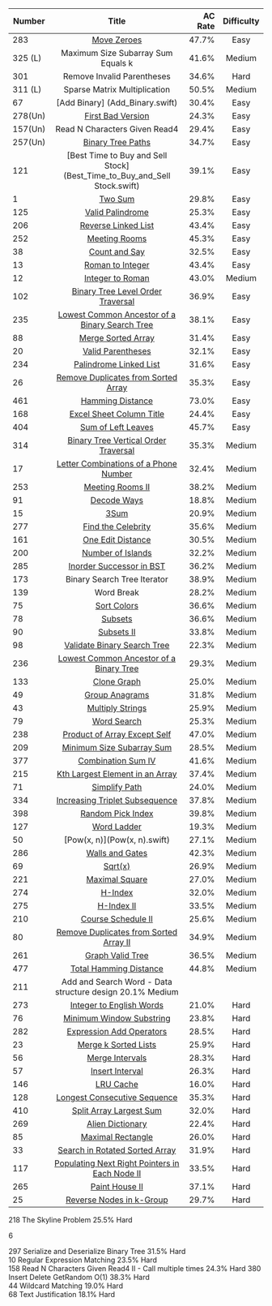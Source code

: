 
| Number | Title                              | AC Rate | Difficulty |
| ------ |:----------------------------------:| -------:|:----------:|
| 283    | [Move Zeroes](Move_Zeroes.swift)   | 47.7%   |    Easy    |   
| 325 (L)|  Maximum Size Subarray Sum Equals k| 41.6%   |   Medium   | 
| 301    |    Remove Invalid Parentheses      | 34.6%   |    Hard    |    
| 311 (L)| Sparse Matrix Multiplication       | 50.5%   |   Medium   |  
|67      | [Add Binary] (Add_Binary.swift)    | 30.4%   |    Easy    |      
|278(Un) |[First Bad Version](First_Bad_Version.swift)|  24.3%  |    Easy    | 
|157(Un) | Read N Characters Given Read4              |  29.4%  |    Easy    |
|257(Un) |[Binary Tree Paths](Binary_Tree_Paths.swift)|  34.7%  |    Easy    |
|121     |[Best Time to Buy and Sell Stock](Best_Time_to_Buy_and_Sell Stock.swift)|39.1%|Easy|      
|1       |[Two Sum](Two_Sum.swift)       | 29.8%      |  Easy |       
|125     |   [Valid Palindrome](Valid_Palindrome.swift)|   25.3%   | Easy |
|206     |   [Reverse Linked List](Reverse_Linked_List.swift) |43.4% | Easy |  
|252     |   [Meeting Rooms](Meeting_Rooms.swift)        | 45.3%    |    Easy| 
|38      |   [Count and Say](Count_and_Say.swift)        |32.5%    |    Easy  |
|13      | [Roman to Integer](Roman_to_Integer.swift)  |43.4%  |   Easy | 
|12      | [Integer to Roman](Integer_to_Roman.swift) |43.0%   | Medium |      |28      |  [Implement strStr()](strStr.swift)        |26.9%       |Easy|      
|102     |[Binary Tree Level Order Traversal](Binary_Tree_Level_Order_Traversal.swift) |36.9% |Easy|        
|235     |[Lowest Common Ancestor of a Binary Search Tree](Lowest_Common_Ancestor_of_a_Binary_Search_Tree.swift)| 38.1%   | Easy  |
|88      |[Merge Sorted Array](Merge_Sorted_Array.swift) |31.4%  |Easy   |   
|20      |[Valid Parentheses](Valid_Parentheses.swift)   | 32.1% | Easy |     
|234     |[Palindrome Linked List](Palindrome_Linked_List.swift) |31.6% |Easy|
|26|[Remove Duplicates from Sorted Array](Remove_Duplicates_from_Sorted_Array.swift)  |35.3%|Easy|        
|461     |[Hamming Distance](Hamming_Distance.swift) | 73.0%  |Easy |       
|168     |[Excel Sheet Column Title](Excel_Sheet_Column_Title.swift)| 24.4%   |Easy|        
|404     |[Sum of Left Leaves](Sum_of_Left_Leaves.swift)| 45.7% | Easy |
|314     |[Binary Tree Vertical Order Traversal](Binary_Tree_Vertical_Order_Traversal.swift)|35.3% |Medium| 
|17  |[Letter Combinations of a Phone Number](Letter_Combinations_of_a_Phone_Number.swift)|32.4%|Medium|
|253  |[Meeting Rooms II]()|38.2%|Medium|
|91   |[Decode Ways](Decode_Ways.swift) | 18.8%  |      Medium |
|15   |[3Sum](3Sum.swift)   | 20.9% | Medium |       
|277  |[Find the Celebrity](Find_the_Celebrity.swift)| 35.6% | Medium |
|161  |[One Edit Distance](One_Edit_Distance.swift) | 30.5%  | Medium |
|200  |[Number of Islands](Number_of_Islands.swift)| 32.2% | Medium |
|285|[Inorder Successor in BST](Inorder_Successor_in_BST.swift)|36.2%| Medium| |341 |[Flatten Nested List Iterator](Flatten_Nested_List_Iterator.swift)|38.6%|Medium |
| 173 |       Binary Search Tree Iterator  |      38.9% |       Medium |     
|  139  |      Word Break  |      28.2%   |     Medium   |
|75 |[Sort Colors](Sort_Colors.swift)        |36.6%        |Medium  |
|78 |[Subsets](Subsets.swift)|36.6%|Medium |
|90|[Subsets II](Subsets_II.swift)|33.8%|Medium|        
|98|[Validate Binary Search Tree](Validate_Binary_Search_Tree.swift)        |22.3%        |Medium|   
|236|[Lowest Common Ancestor of a Binary Tree](Lowest_Common_Ancestor_of_a_Binary_Tree.swift)|29.3%|Medium| 
|133|[Clone Graph](Clone_Graph.swift)|25.0%|Medium|        
|49|[Group Anagrams](Group_Anagrams.swift)|31.8%|Medium|        
|43|[Multiply Strings](Multiply_Strings.swift)|25.9%|Medium|     
|79|[Word Search](Word_Search.swift)|25.3%|Medium|
|238|[Product of Array Except Self](Product_of_Array_Except_Self.swift)        |47.0%|Medium|
|209|[Minimum Size Subarray Sum](Minimum_Size_Subarray_Sum.swift)|28.5%|Medium|        
|377|[Combination Sum IV](Combination_Sum_IV.swift)|41.6%|Medium|      
|215|[Kth Largest Element in an Array](Kth_Largest_Element_in_an_Array.swift)        |37.4%|Medium|
|71|[Simplify Path](Simplify_Path.swift)|24.0%|Medium|        
|334|[Increasing Triplet Subsequence](Increasing_Triplet_Subsequence.swift)|37.8%|Medium|
|398|[Random Pick Index](Random_Pick_Index.swift)|39.8%|Medium|
|127|[Word Ladder](Word_Ladder.swift)|19.3%|Medium|        
|50|[Pow(x, n)](Pow(x, n).swift)|27.1%|Medium|        
|286|[Walls and Gates](Walls_and_Gates.swift)|42.3%|Medium|        
|69|[Sqrt(x)](Sqrt_x.swift)|26.9%|Medium|
|221|[Maximal Square](Maximal_Square.swift)|27.0%|Medium|
|274|[H-Index](H-Index.swift)|32.0%|Medium|
|275|[H-Index II](H-Index_II.swift)|33.5%|Medium|
|210|[Course Schedule II](Course_Schedule_II.swift)|25.6%|Medium|    
|80|[Remove Duplicates from Sorted Array II](Remove_Duplicates_from_Sorted_Array_II.swift)|34.9%|Medium|
|261|[Graph Valid Tree](Graph_Valid_Tree.swift)|36.5%|Medium|
|477|[Total Hamming Distance](Total_Hamming_Distance.swift)|44.8%|Medium| 
|211|Add and Search Word - Data structure design     20.1%        Medium
|273|[Integer to English Words](Integer_to_English_Words.swift)|21.0%|Hard|
|76|[Minimum Window Substring](Minimum_Window_Substring.swift)|23.8%|Hard|
|282|[Expression Add Operators](Expression_Add_Operators.swift)|28.5%|Hard|
|23|[Merge k Sorted Lists](Merge_k_Sorted_Lists.swift)|25.9%|Hard|        
|56|[Merge Intervals](Merge_Intervals.swift)|28.3%|Hard|        
|57|[Insert Interval](Insert_Interval.swift)|26.3%|Hard|             
|146|[LRU Cache](LRU_Cache.swift)|16.0%|Hard|                
|128|[Longest Consecutive Sequence](Longest_Consecutive_Sequence.swift)|35.3%|Hard|        
|410|[Split Array Largest Sum](Split_Array_Largest_Sum.swift)|32.0%|Hard|
|269|[Alien Dictionary](Alien_Dicationary.swift)|22.4%|Hard|        
|85|[Maximal Rectangle](Maximal_Rectangle.swift)|26.0%|Hard|
|33|[Search in Rotated Sorted Array](Search_in_Rotated_Sorted_Array.swift)|31.9%|Hard
|117|[Populating Next Right Pointers in Each Node II](Populating_Next_Right_Pointers_in_Each_Node.swift)|33.5%|Hard|
|265|[Paint House II](Paint_House.swift)|37.1%|Hard|
|25|[Reverse Nodes in k-Group](Reverse_Nodes_in_k-Group.swift)|29.7%|Hard|

218        The Skyline Problem        25.5%        Hard        

6

297        Serialize and Deserialize Binary Tree        31.5%        Hard     
10        Regular Expression Matching        23.5%        Hard        
158        Read N Characters Given Read4 II - Call multiple times 24.3%  Hard 
380        Insert Delete GetRandom O(1)        38.3%        Hard        
44        Wildcard Matching        19.0%        Hard        
68        Text Justification        18.1%        Hard            
